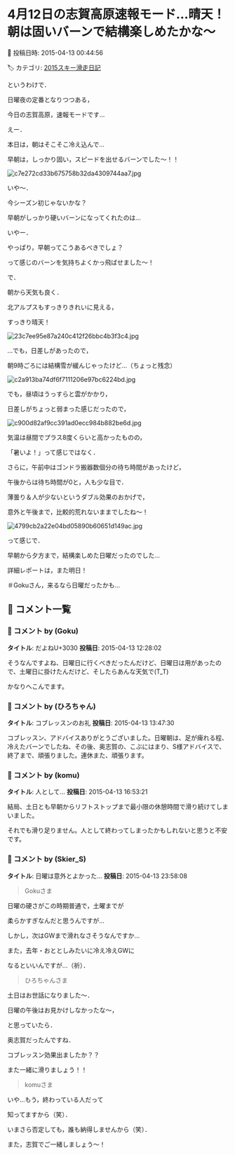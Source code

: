 # 4月12日の志賀高原速報モード…晴天！朝は固いバーンで結構楽しめたかな～

📅 投稿日時: 2015-04-13 00:44:56

🏷️ カテゴリ: [2015スキー滑走日記](c09ea645cfc085f86dfcd80f49599dd89.md)

というわけで．


日曜夜の定番となりつつある，


今日の志賀高原，速報モードです…





えー．


本日は，朝はそこそこ冷え込んで…


早朝は，しっかり固い，スピードを出せるバーンでした～！！




![c7e272cd33b675758b32da4309744aa7.jpg](images/c7e272cd33b675758b32da4309744aa7.jpg)




いや～．


今シーズン初じゃないかな？


早朝がしっかり硬いバーンになってくれたのは…


いやー．


やっぱり，早朝ってこうあるべきでしょ？


って感じのバーンを気持ちよくかっ飛ばせました～！





で．


朝から天気も良く．


北アルプスもすっきりきれいに見える，


すっきり晴天！




![23c7ee95e87a240c412f26bbc4b3f3c4.jpg](images/23c7ee95e87a240c412f26bbc4b3f3c4.jpg)







…でも，日差しがあったので，


朝9時ごろには結構雪が緩んじゃったけど…（ちょっと残念）




![c2a913ba74df6f7111206e97bc6224bd.jpg](images/c2a913ba74df6f7111206e97bc6224bd.jpg)







でも，昼頃はうっすらと雲がかかり，


日差しがちょっと弱まった感じだったので，




![c900d82af9cc391ad0ecc984b882be6d.jpg](images/c900d82af9cc391ad0ecc984b882be6d.jpg)




気温は昼間でプラス8度くらいと高かったものの，


「暑いよ！」って感じではなく．





さらに，午前中はゴンドラ搬器数個分の待ち時間があったけど，


午後からは待ち時間が0と，人も少な目で．





薄曇り＆人が少ないというダブル効果のおかげで，


意外と午後まで，比較的荒れないままでしたね～！




![4799cb2a22e04bd05890b60651d149ac.jpg](images/4799cb2a22e04bd05890b60651d149ac.jpg)




って感じで．


早朝から夕方まで，結構楽しめた日曜だったのでした…





詳細レポートは，また明日！





＃Gokuさん，来るなら日曜だったかも…

## 💬 コメント一覧

### 💬 コメント by (Goku)
**タイトル**: だよねU+3030
**投稿日**: 2015-04-13 12:28:02

そうなんですよね、日曜日に行くべきだったんだけど、日曜日は用があったので、土曜日に掛けたんだけど、そしたらあんな天気で(T_T)



かなりへこんでます。

### 💬 コメント by (ひろちゃん)
**タイトル**: コブレッスンのお礼
**投稿日**: 2015-04-13 13:47:30

コブレッスン、アドバイスありがとうございました。日曜朝は、足が痺れる程、冷えたバーンでしたね、その後、奥志賀の、こぶにはまり、S様アドバイスで、終了まで、頑張りました。連休また、頑張ります。

### 💬 コメント by (komu)
**タイトル**: 人として…
**投稿日**: 2015-04-13 16:53:21

結局、土日とも早朝からリフトストップまで最小限の休憩時間で滑り続けてしまいました。

それでも滑り足りません。人として終わってしまったかもしれないと思うと不安です。

### 💬 コメント by (Skier_S)
**タイトル**: 日曜は意外とよかった…
**投稿日**: 2015-04-13 23:58:08

>Gokuさま

日曜の硬さがこの時期普通で，土曜までが

柔らかすぎなんだと思うんですが…

しかし，次はGWまで滑れなさそうなんですか…

また，去年・おととしみたいに冷え冷えGWに

なるといいんですが…（祈）．



>ひろちゃんさま

土日はお世話になりました～．

日曜の午後はお見かけしなかったな～，

と思っていたら．

奥志賀だったんですね．

コブレッスン効果出ましたか？？

また一緒に滑りましょう！！



>komuさま

いや…もう，終わっている人だって

知ってますから（笑）．

いまさら否定しても，誰も納得しませんから（笑）．

また，志賀でご一緒しましょう～！

